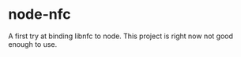node-nfc
========

A first try at binding libnfc to node. This project is right now not good enough to use.